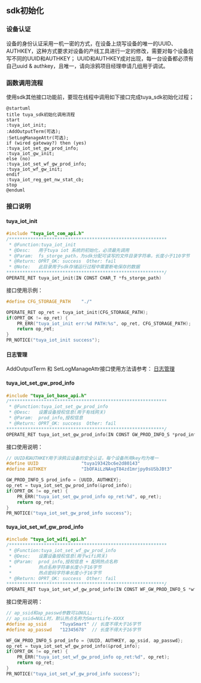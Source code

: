 ## sdk初始化

### 设备认证
设备的身份认证采用一机一密的方式，在设备上烧写设备的唯一的UUID、AUTHKEY，这种方式要求对设备的产线工具进行一定的修改，需要对每个设备烧写不同的UUID和AUTHKEY；
UUID和AUTHKEY成对出现，每一台设备都必须有自己uuid & authkey，且唯一，请向涂鸦项目经理申请几组用于调试。

### 函数调用流程

使用sdk其他接口功能前，要现在线程中调用如下接口完成tuya_sdk初始化过程；

```uml
@startuml
title tuya_sdk初始化调用流程
start
:tuya_iot_init;
:AddOutputTerm(可选);
:SetLogManageAttr(可选);
if (wired gateway?) then (yes)
:tuya_iot_set_gw_prod_info;
:tuya_iot_gw_init;
else (no)
:tuya_iot_set_wf_gw_prod_info;
:tuya_iot_wf_gw_init;
endif
:tuya_iot_reg_get_nw_stat_cb;
stop
@enduml
```

### 接口说明

#### tuya_iot_init

```c
#include "tuya_iot_com_api.h"
/***********************************************************
 * @Function:tuya_iot_init
 * @Desc:   用于tuya iot 系统的初始化，必须最先调用
 * @Param:  fs_storge_path，为sdk分配可读写的文件目录字符串，长度小于110字节
 * @Return: OPRT_OK: success  Other: fail
 * @Note:   此目录用于sdk存储运行过程中需要断电保存的数据
***********************************************************/
OPERATE_RET tuya_iot_init(IN CONST CHAR_T *fs_storge_path)
```

接口使用示例：

```c
#define CFG_STORAGE_PATH    "./"

OPERATE_RET op_ret = tuya_iot_init(CFG_STORAGE_PATH);
if(OPRT_OK != op_ret) {
    PR_ERR("tuya_iot_init err:%d PATH:%s", op_ret, CFG_STORAGE_PATH);
    return op_ret;
}
PR_NOTICE("tuya_iot_init success");
```
#### 日志管理
AddOutputTerm 和 SetLogManageAttr接口使用方法请参考：
[日志管理](log_manage.md)

#### tuya_iot_set_gw_prod_info
```c
#include "tuya_iot_base_api.h"
/***********************************************************
 * @Function:tuya_iot_set_gw_prod_info
 * @Desc:   设置设备授权信息(用于有线网关)
 * @Param:  prod_info,授权信息
 * @Return: OPRT_OK: success  Other: fail
***********************************************************/
OPERATE_RET tuya_iot_set_gw_prod_info(IN CONST GW_PROD_INFO_S *prod_info);
```
接口使用说明：
```c
// UUID和AUTHKEY用于涂鸦云设备的安全认证，每个设备所用key均为唯一
#define UUID                "tuya19342bc6e2d80143"
#define AUTHKEY             "IbOFAiLzNAxgT84zd1mrjpy0sUSbJBt3"

GW_PROD_INFO_S prod_info = {UUID, AUTHKEY};
op_ret = tuya_iot_set_gw_prod_info(&prod_info);
if(OPRT_OK != op_ret) {
    PR_ERR("tuya_iot_set_gw_prod_info op_ret:%d", op_ret);
    return op_ret;
}
PR_NOTICE("tuya_iot_set_gw_prod_info success");
```

#### tuya_iot_set_wf_gw_prod_info
```c
#include "tuya_iot_wifi_api.h"
/***********************************************************
 * @Function:tuya_iot_set_wf_gw_prod_info
 * @Desc:   设置设备授权信息(用于wifi网关)
 * @Param:  prod_info,授权信息 + 配网热点名称
 *          热点名称字符串长度小于16字节
 *          热点密码字符串长度小于16字节
 * @Return: OPRT_OK: success  Other: fail
***********************************************************/
OPERATE_RET tuya_iot_set_wf_gw_prod_info(IN CONST WF_GW_PROD_INFO_S *wf_prod_info);
```
接口使用说明：
```c
// ap_ssid和ap_passwd参数可以NULL;
// ap_ssid=NULL时，默认热点名称为SmartLife-XXXX
#define ap_ssid     "TuyaSmart" // 长度不得大于16字节
#define ap_passwd   "12345678"  // 长度不得大于16字节

WF_GW_PROD_INFO_S prod_info = {UUID, AUTHKEY, ap_ssid, ap_passwd};
op_ret = tuya_iot_set_wf_gw_prod_info(&prod_info);
if(OPRT_OK != op_ret) {
    PR_ERR("tuya_iot_set_wf_gw_prod_info op_ret:%d", op_ret);
    return op_ret;
}
PR_NOTICE("tuya_iot_set_wf_gw_prod_info success");
```
